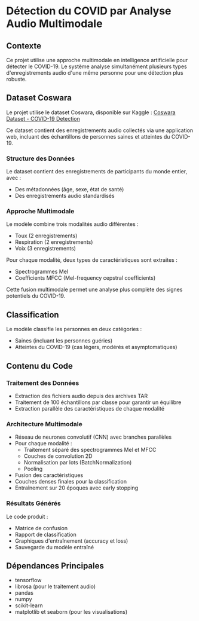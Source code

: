 # Détection du COVID par Analyse Audio Multimodale

## Contexte
Ce projet utilise une approche multimodale en intelligence artificielle pour détecter le COVID-19. Le système analyse simultanément plusieurs types d'enregistrements audio d'une même personne pour une détection plus robuste.

## Dataset Coswara
Le projet utilise le dataset Coswara, disponible sur Kaggle :
[Coswara Dataset - COVID-19 Detection](https://www.kaggle.com/datasets/janashreeananthan/coswara)

Ce dataset contient des enregistrements audio collectés via une application web, incluant des échantillons de personnes saines et atteintes du COVID-19.

### Structure des Données
Le dataset contient des enregistrements de participants du monde entier, avec :
- Des métadonnées (âge, sexe, état de santé)
- Des enregistrements audio standardisés

### Approche Multimodale
Le modèle combine trois modalités audio différentes :
- Toux (2 enregistrements)
- Respiration (2 enregistrements)
- Voix (3 enregistrements)

Pour chaque modalité, deux types de caractéristiques sont extraites :
- Spectrogrammes Mel
- Coefficients MFCC (Mel-frequency cepstral coefficients)

Cette fusion multimodale permet une analyse plus complète des signes potentiels du COVID-19.

## Classification
Le modèle classifie les personnes en deux catégories :
- Saines (incluant les personnes guéries)
- Atteintes du COVID-19 (cas légers, modérés et asymptomatiques)

## Contenu du Code

### Traitement des Données
- Extraction des fichiers audio depuis des archives TAR
- Traitement de 100 échantillons par classe pour garantir un équilibre
- Extraction parallèle des caractéristiques de chaque modalité

### Architecture Multimodale
- Réseau de neurones convolutif (CNN) avec branches parallèles
- Pour chaque modalité :
  - Traitement séparé des spectrogrammes Mel et MFCC
  - Couches de convolution 2D
  - Normalisation par lots (BatchNormalization)
  - Pooling
- Fusion des caractéristiques
- Couches denses finales pour la classification
- Entraînement sur 20 époques avec early stopping

### Résultats Générés
Le code produit :
- Matrice de confusion
- Rapport de classification
- Graphiques d'entraînement (accuracy et loss)
- Sauvegarde du modèle entraîné

## Dépendances Principales
- tensorflow
- librosa (pour le traitement audio)
- pandas
- numpy
- scikit-learn
- matplotlib et seaborn (pour les visualisations)

